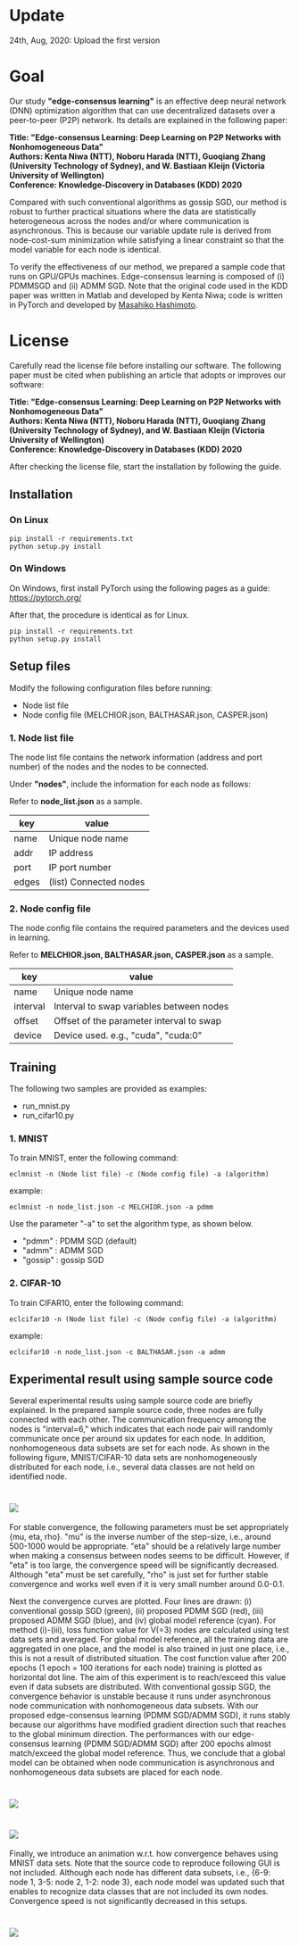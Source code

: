 # Update
24th, Aug, 2020: Upload the first version

# Goal
Our study __"edge-consensus learning"__ is an effective deep neural network (DNN) optimization algorithm that can use decentralized datasets over a peer-to-peer (P2P) network. Its details are explained in the following paper:

__Title: "Edge-consensus Learning: Deep Learning on P2P Networks with Nonhomogeneous Data"  
Authors: Kenta Niwa (NTT), Noboru Harada (NTT), Guoqiang Zhang (University Technology of Sydney), and W. Bastiaan Kleijn (Victoria University of Wellington)  
Conference: Knowledge-Discovery in Databases (KDD) 2020__

Compared with such conventional algorithms as gossip SGD, our method is robust to further practical situations where the data are statistically heterogeneous across the nodes and/or where communication is asynchronous. This is because our variable update rule is derived from node-cost-sum minimization while satisfying a linear constraint so that the model variable for each node is identical.

To verify the effectiveness of our method, we prepared a sample code that runs on GPU/GPUs machines. Edge-consensus learning is composed of (i) PDMMSGD and (ii) ADMM SGD. Note that the original code used in the KDD paper was written in Matlab and developed by Kenta Niwa; code is written in PyTorch and developed by [Masahiko Hashimoto](https://github.com/hashimom).


# License
Carefully read the license file before installing our software. The following paper must be cited when publishing an article that adopts or improves our software:

__Title: "Edge-consensus Learning: Deep Learning on P2P Networks with Nonhomogeneous Data"  
Authors: Kenta Niwa (NTT), Noboru Harada (NTT), Guoqiang Zhang (University Technology of Sydney), and W. Bastiaan Kleijn (Victoria University of Wellington)  
Conference: Knowledge-Discovery in Databases (KDD) 2020__

After checking the license file, start the installation by following the guide.

## Installation
### On Linux
```shell script
pip install -r requirements.txt
python setup.py install
```

### On Windows  
On Windows, first install PyTorch using the following pages as a guide:
https://pytorch.org/

After that, the procedure is identical as for Linux.
```commandline
pip install -r requirements.txt
python setup.py install
```

## Setup files
Modify the following configuration files before running:

* Node list file
* Node config file (MELCHIOR.json, BALTHASAR.json, CASPER.json)

### 1. Node list file
The node list file contains the network information (address and port number) of the nodes and the nodes to be connected.

Under **"nodes"**, include the information for each node as follows:

Refer to **node_list.json** as a sample.  

| key | value |
| ---- | ---- |
| name | Unique node name |
| addr | IP address |
| port | IP port number |
| edges | (list) Connected nodes |

### 2. Node config file
The node config file contains the required parameters and the devices used in learning.

Refer to **MELCHIOR.json, BALTHASAR.json, CASPER.json** as a sample.  

| key | value |
| ---- | ---- |
| name | Unique node name |
| interval | Interval to swap variables between nodes |
| offset | Offset of the parameter interval to swap |
| device | Device used. e.g., "cuda", "cuda:0" |

## Training
The following two samples are provided as examples:

* run_mnist.py
* run_cifar10.py

### 1. MNIST
To train MNIST, enter the following command:

```shell script
eclmnist -n (Node list file) -c (Node config file) -a (algorithm)
```

example:
```shell script
eclmnist -n node_list.json -c MELCHIOR.json -a pdmm
```

Use the parameter "-a" to set the algorithm type, as shown below.

* "pdmm" : PDMM SGD (default)
* "admm" : ADMM SGD
* "gossip" : gossip SGD

### 2. CIFAR-10
To train CIFAR10, enter the following command:

```shell script
eclcifar10 -n (Node list file) -c (Node config file) -a (algorithm)
```

example:
```shell script
eclcifar10 -n node_list.json -c BALTHASAR.json -a admm
```

## Experimental result using sample source code
Several experimental results using sample source code are briefly explained. In the prepared sample source code, three nodes are fully connected with each other. The communication frequency among the nodes is "interval=6," which indicates that each node pair will randomly communicate once per around six updates for each node. In addition, nonhomogeneous data subsets are set for each node. As shown in the following figure, MNIST/CIFAR-10 data sets are nonhomogeneously distributed for each node, i.e., several data classes are not held on identified node. 

# ![](resource/setups_edgeconsensus.png)

For stable convergence, the following parameters must be set appropriately {mu, eta, rho}. "mu" is the inverse number of the step-size, i.e., around 500-1000 would be appropriate. "eta" should be a relatively large number when making a consensus between nodes seems to be difficult. However, if "eta" is too large, the convergence speed will be significantly decreased. Although "eta" must be set carefully, "rho" is just set for further stable convergence and works well even if it is very small number around 0.0-0.1.

Next the convergence curves are plotted. Four lines are drawn: (i) conventional gossip SGD (green), (ii) proposed PDMM SGD (red), (iii) proposed ADMM SGD (blue), and (iv) global model reference (cyan). For method (i)-(iii), loss function value for V(=3) nodes are calculated using test data sets and averaged. For global model reference, all the training data are aggregated in one place, and the model is also trained in just one place, i.e., this is not a result of distributed situation. The cost function value after 200 epochs (1 epoch = 100 iterations for each node) training is plotted as horizontal dot line. The aim of this experiment is to reach/exceed this value even if data subsets are distributed. With conventional gossip SGD, the convergence behavior is unstable because it runs under asynchronous node communication with nonhomogeneous data subsets. With our proposed edge-consensus learning (PDMM SGD/ADMM SGD), it runs stably because our algorithms have modified gradient direction such that reaches to the global minimum direction. The performances with our edge-consensus learning (PDMM SGD/ADMM SGD) after 200 epochs almost match/exceed the global model reference. Thus, we conclude that a global model can be obtained when node communication is asynchronous and nonhomogeneous data subsets are placed for each node.

# ![](resource/MNIST_loss_value.png)

# ![](resource/CIFAR10_loss_value.png)

Finally, we introduce an animation w.r.t. how convergence behaves using MNIST data sets. Note that the source code to reproduce following GUI is not included. Although each node has different data subsets, i.e., {6-9: node 1, 3-5: node 2, 1-2: node 3}, each node model was updated such that enables to recognize data classes that are not included its own nodes. Convergence speed is not significantly decreased in this setups. 

# ![](resource/mnist-timelapse.gif)

